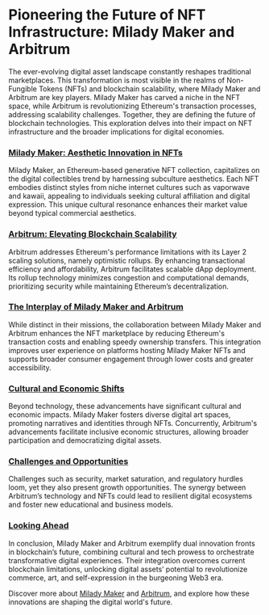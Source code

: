 # Pioneering the Future of NFT Infrastructure: Milady Maker and Arbitrum

The ever-evolving digital asset landscape constantly reshapes traditional marketplaces. This transformation is most visible in the realms of Non-Fungible Tokens (NFTs) and blockchain scalability, where Milady Maker and Arbitrum are key players. Milady Maker has carved a niche in the NFT space, while Arbitrum is revolutionizing Ethereum's transaction processes, addressing scalability challenges. Together, they are defining the future of blockchain technologies. This exploration delves into their impact on NFT infrastructure and the broader implications for digital economies.

### [Milady Maker: Aesthetic Innovation in NFTs](https://www.license-token.com/wiki/what-are-nf-ts)

Milady Maker, an Ethereum-based generative NFT collection, capitalizes on the digital collectibles trend by harnessing subculture aesthetics. Each NFT embodies distinct styles from niche internet cultures such as vaporwave and kawaii, appealing to individuals seeking cultural affiliation and digital expression. This unique cultural resonance enhances their market value beyond typical commercial aesthetics.

### [Arbitrum: Elevating Blockchain Scalability](https://www.license-token.com/wiki/arbitrum-scaling-solution)

Arbitrum addresses Ethereum's performance limitations with its Layer 2 scaling solutions, namely optimistic rollups. By enhancing transactional efficiency and affordability, Arbitrum facilitates scalable dApp deployment. Its rollup technology minimizes congestion and computational demands, prioritizing security while maintaining Ethereum’s decentralization.

### [The Interplay of Milady Maker and Arbitrum](https://www.license-token.com/wiki/milady-maker-and-arbitrum-s-scaling)

While distinct in their missions, the collaboration between Milady Maker and Arbitrum enhances the NFT marketplace by reducing Ethereum's transaction costs and enabling speedy ownership transfers. This integration improves user experience on platforms hosting Milady Maker NFTs and supports broader consumer engagement through lower costs and greater accessibility.

### [Cultural and Economic Shifts](https://www.license-token.com/wiki/nft-cultural-impact)

Beyond technology, these advancements have significant cultural and economic impacts. Milady Maker fosters diverse digital art spaces, promoting narratives and identities through NFTs. Concurrently, Arbitrum's advancements facilitate inclusive economic structures, allowing broader participation and democratizing digital assets.

### [Challenges and Opportunities](https://www.license-token.com/wiki/nft-investment-risks)

Challenges such as security, market saturation, and regulatory hurdles loom, yet they also present growth opportunities. The synergy between Arbitrum’s technology and NFTs could lead to resilient digital ecosystems and foster new educational and business models.

### [Looking Ahead](https://www.license-token.com/wiki/the-future-of-open-source-with-blockchain-integration)

In conclusion, Milady Maker and Arbitrum exemplify dual innovation fronts in blockchain’s future, combining cultural and tech prowess to orchestrate transformative digital experiences. Their integration overcomes current blockchain limitations, unlocking digital assets’ potential to revolutionize commerce, art, and self-expression in the burgeoning Web3 era.

Discover more about [Milady Maker](https://miladymaker.net/) and [Arbitrum](https://offchainlabs.com/arbitrum), and explore how these innovations are shaping the digital world's future.